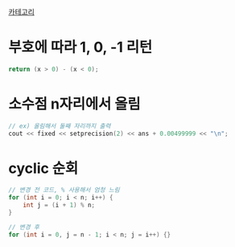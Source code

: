 [카테고리](/README.md)
# 부호에 따라 1, 0, -1 리턴
```cpp
return (x > 0) - (x < 0);
```

# 소수점 n자리에서 올림
```cpp
// ex) 올림해서 둘째 자리까지 출력
cout << fixed << setprecision(2) << ans + 0.00499999 << "\n";
```

# cyclic 순회
```cpp
// 변경 전 코드, % 사용해서 엄청 느림
for (int i = 0; i < n; i++) {
    int j = (i + 1) % n;
}

// 변경 후
for (int i = 0, j = n - 1; i < n; j = i++) {}

```